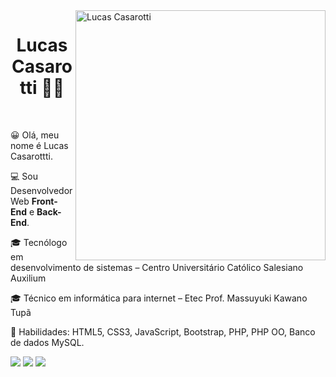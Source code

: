 <img src="https://image.freepik.com/free-vector/computer-monitor-graphic-animator-creating-video-game-modeling-motion-processing-video-file-using-professional-editor-vector-illustration-graphic-design-art-designer-workplace-concept_74855-13038.jpg" min-width="400px" max-width="400px" width="400px" align="right" alt="Lucas Casarotti">

<h1 align="center">Lucas Casarotti 👨‍💻</h1><br>
<p>😀 Olá, meu nome é Lucas Casarottti.</p>
<p>💻 Sou Desenvolvedor Web <b>Front-End</b> e <b>Back-End</b>.</p>
<p>🎓 Tecnólogo em desenvolvimento de sistemas – Centro Universitário Católico Salesiano Auxilium</p>
<p>🎓 Técnico em informática para internet – Etec Prof. Massuyuki Kawano Tupã</p> 
<p>🚀 Habilidades: HTML5, CSS3, JavaScript, Bootstrap, PHP, PHP OO, Banco de dados MySQL.</p>
<p align="left">
  <a href="https://www.linkedin.com/in/lucas-casarotti-655680172/:" alt="Linkedin">
  <img src="https://img.shields.io/badge/-Linkedin-0e76a8?style=for-the-badge&logo=Linkedin&logoColor=white&link=https://www.linkedin.com/in/lucas-casarotti-655680172/" /></a>
  <a href="https://www.instagram.com/lucas_casarotti/" alt="Instagram">
  <img src="https://img.shields.io/badge/-Instagram-DF0174?style=for-the-badge&logo=instagram&logoColor=white&link=https://www.instagram.com/lucas_casarotti/"/></a>
  <a href="https://www.facebook.com/lucas.casarotti.1/" alt="Facebook">
  <img src="https://img.shields.io/badge/-Facebook-3b5998?style=for-the-badge&logo=facebook&logoColor=white&link=https://www.facebook.com/lucas.casarotti.1/"/></a>
</p>  

